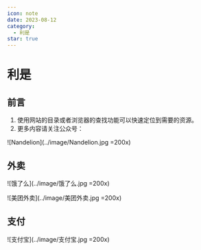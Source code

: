 ```yaml
---
icon: note
date: 2023-08-12
category:
  - 利是
star: true
---
```


# 利是

## 前言

1. 使用网站的目录或者浏览器的查找功能可以快速定位到需要的资源。
2. 更多内容请关注公众号：

![Nandelion](../image/Nandelion.jpg =200x)

## 外卖

![饿了么](../image/饿了么.jpg =200x)

![美团外卖](../image/美团外卖.jpg =200x)

## 支付

![支付宝](../image/支付宝.jpg =200x)